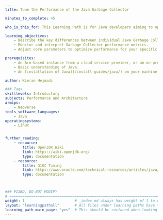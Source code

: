 ```yaml
---
title: Tune the Performance of the Java Garbage Collector

minutes_to_complete: 45

who_is_this_for: This Learning Path is for Java developers aiming to optimize application performance on Arm-based servers, especially those migrating applications from x86-based to Arm-based instances. 

learning_objectives: 
    - Describe the key differences between individual Java Garbage Collectors (GCs).
    - Monitor and interpret Garbage Collector performance metrics.
    - Adjust core parameters to optimize performance for your specific workload.

prerequisites:
    - An Arm-based instance from a cloud service provider, or an on-premise Arm server.
    - Basic understanding of Java.
    - An [installation of Java](/install-guides/java/) on your machine.

author: Kieran Hejmadi

### Tags
skilllevels: Introductory
subjects: Performance and Architecture
armips:
    - Neoverse
tools_software_languages:
    - Java
operatingsystems:
    - Linux


further_reading:
    - resource:
        title: OpenJDK Wiki 
        link: https://wiki.openjdk.org/
        type: documentation
    - resource:
        title: G1GC Tuning 
        link: https://www.oracle.com/technical-resources/articles/java/g1gc.html
        type: documentation



### FIXED, DO NOT MODIFY
# ================================================================================
weight: 1                       # _index.md always has weight of 1 to order correctly
layout: "learningpathall"       # All files under learning paths have this same wrapper
learning_path_main_page: "yes"  # This should be surfaced when looking for related content. Only set for _index.md of learning path content.
---
```

